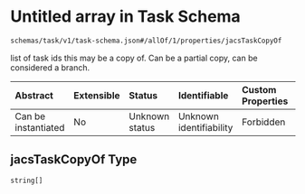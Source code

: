 # Untitled array in Task Schema

```txt
schemas/task/v1/task-schema.json#/allOf/1/properties/jacsTaskCopyOf
```

list of task ids this may be a copy of. Can be a partial copy, can be considered a branch.

| Abstract            | Extensible | Status         | Identifiable            | Custom Properties | Additional Properties | Access Restrictions | Defined In                                                                                                   |
| :------------------ | :--------- | :------------- | :---------------------- | :---------------- | :-------------------- | :------------------ | :----------------------------------------------------------------------------------------------------------- |
| Can be instantiated | No         | Unknown status | Unknown identifiability | Forbidden         | Allowed               | none                | [task.schema.json\*](../../https:/hai.ai/schemas/=./schemas/task/v1/task.schema.json "open original schema") |

## jacsTaskCopyOf Type

`string[]`
